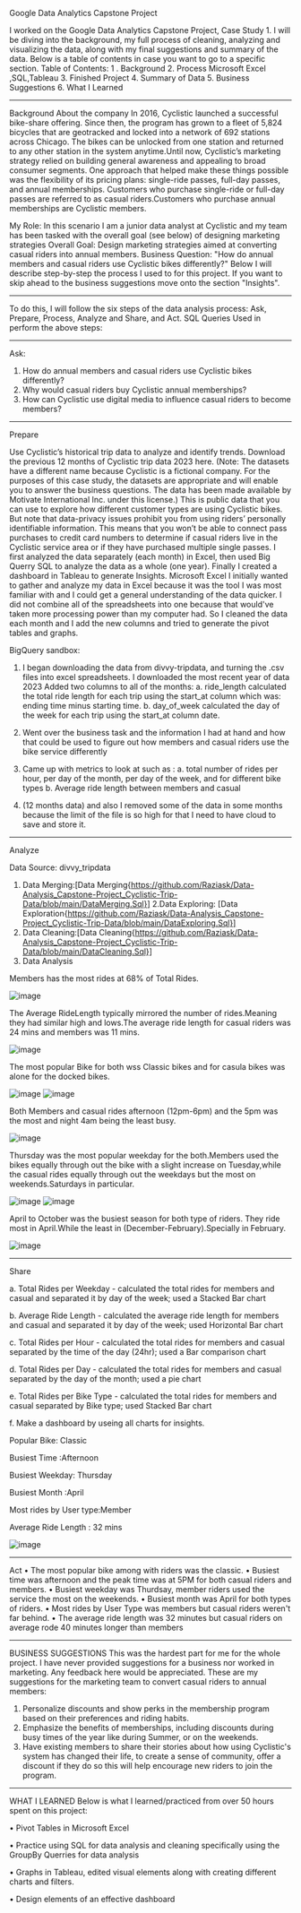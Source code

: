 Google Data Analytics Capstone Project

I worked on the Google Data Analytics Capstone Project, Case Study 1. I will be diving into the background, my full process of cleaning, analyzing and visualizing the data, along with my final suggestions and summary of the data. 
Below is a table of contents in case you want to go to a specific section. 
Table of Contents:
1 . Background 
2.	Process 
   Microsoft Excel ,SQL,Tableau 
3.	Finished Project 
4.	Summary of Data 
5.	Business Suggestions 
6.	What I Learned 
____________________________________________________________________________________________
Background
About the company
In 2016, Cyclistic launched a successful bike-share offering. Since then, the program has grown to a fleet of 5,824 bicycles that are geotracked and locked into a network of 692 stations
across Chicago. The bikes can be unlocked from one station and returned to any other station in the system anytime.Until now, Cyclistic’s marketing strategy relied on building general awareness and appealing to
broad consumer segments. One approach that helped make these things possible was the flexibility of its pricing plans: single-ride passes, full-day passes, and annual memberships.
Customers who purchase single-ride or full-day passes are referred to as casual riders.Customers who purchase annual memberships are Cyclistic members.

My Role: In this scenario I am a junior data analyst at Cyclistic and my team has been tasked with the overall goal (see below) of designing marketing strategies 
Overall Goal: Design marketing strategies aimed at converting casual riders into annual members.
Business Question: "How do annual members and casual riders use Cyclistic bikes differently?"
Below I will describe step-by-step the process I used to for this project. If you want to skip ahead to the business suggestions move onto the section "Insights".

 _____________________________________________________________

To do this, I will follow the six steps of the data analysis process: Ask, Prepare, Process, Analyze and Share, and Act. SQL Queries Used in perform the above steps:
__________________________________________________________________________________________
Ask:
1. How do annual members and casual riders use Cyclistic bikes differently?
2. Why would casual riders buy Cyclistic annual memberships?
3. How can Cyclistic use digital media to influence casual riders to become members?
___________________________________________________________________________________________
Prepare

Use Cyclistic’s historical trip data to analyze and identify trends. Download the previous 12
months of Cyclistic trip data  2023 here. (Note: The datasets have a different name because Cyclistic
is a fictional company. For the purposes of this case study, the datasets are appropriate and
will enable you to answer the business questions. The data has been made available by
Motivate International Inc. under this license.) This is public data that you can use to explore
how different customer types are using Cyclistic bikes. But note that data-privacy issues
prohibit you from using riders’ personally identifiable information. This means that you won’t be
able to connect pass purchases to credit card numbers to determine if casual riders live in the
Cyclistic service area or if they have purchased multiple single passes.
I first analyzed the data separately (each month) in Excel, then used Big Querry SQL to analyze the data as a whole (one year). Finally I created a dashboard in Tableau to generate Insights.
Microsoft Excel
I initially wanted to gather and analyze my data in Excel because it was the tool I was most familiar with and I could get a general understanding of the data quicker. I did not combine all of the spreadsheets into one because that would've taken more processing power than my computer had. So I   cleaned the data each month and I add the new columns and tried  to generate the pivot tables and graphs.

 BigQuery sandbox:
 
1.	I began downloading the data from divvy-tripdata, and turning the .csv files into excel spreadsheets. I downloaded the most recent year of data 2023 Added two columns to all of the months:
a.	ride_length calculated the total ride length for each trip using the start_at column which was: ending time minus starting time. 
b.	day_of_week calculated the day of the week for each trip using the start_at column date. 
2.	Went over the business task and the information I had at hand and how that could be used to figure out how members and casual riders use the bike service differently
3.	Came up with metrics to look at such as : 
a.	total number of rides per hour, per day of the month, per day of the week, and for different bike types 
b.	Average ride length between members and casual

1.	(12 months data)  and also I removed some of  the data in some months  because the limit of the file is so high for that I need to have cloud to save and store it.
__________________________________________________________
Analyze

Data Source: divvy_tripdata
1.	Data Merging:[Data Merging{https://github.com/Raziask/Data-Analysis_Capstone-Project_Cyclistic-Trip-Data/blob/main/DataMerging.Sql}]
2.Data Exploring:	[Data Exploration{https://github.com/Raziask/Data-Analysis_Capstone-Project_Cyclistic-Trip-Data/blob/main/DataExploring.Sql}]
3.	Data Cleaning:[Data Cleaning{https://github.com/Raziask/Data-Analysis_Capstone-Project_Cyclistic-Trip-Data/blob/main/DataCleaning.Sql}]
4.	Data Analysis

Members has the most rides at 68% of Total Rides.


![image](https://github.com/Raziask/Raziask/assets/159090090/d87fed32-d537-45e6-ae3c-379dbf6c4ffc)




The Average RideLength typically mirrored the number of rides.Meaning they had similar high and lows.The average ride length  for casual riders was 24 mins and members was 11 mins.

![image](https://github.com/Raziask/Raziask/assets/159090090/fd73980c-5e9a-4748-a2cb-14bff920536e)







The most popular Bike for both wss Classic bikes and  for casula bikes was alone for the docked bikes.

![image](https://github.com/Raziask/Raziask/assets/159090090/0cae31a2-a3a9-4414-b980-851f2a9773e5)
![image](https://github.com/Raziask/Raziask/assets/159090090/7b5e09f0-acde-4321-a05b-ec231ebb4117)




Both Members and casual rides afternoon (12pm-6pm) and the 5pm was the most and night 4am being the least busy.

![image](https://github.com/Raziask/Raziask/assets/159090090/29ce26ff-5748-4c6f-9d67-d77eaf1c8037)



Thursday was the most popular weekday for the both.Members used the bikes equally through out the bike with a slight increase on Tuesday,while the casual rides equally through out the weekdays but the most on weekends.Saturdays in particular. 


![image](https://github.com/Raziask/Raziask/assets/159090090/984e714d-7abe-448c-b4b4-ab9165863020)
![image](https://github.com/Raziask/Raziask/assets/159090090/b2084ae2-1727-42b1-a49e-065477b15b9e)








April to October was the busiest season for both type of riders. They ride most in April.While the least in (December-February).Specially in February.

![image](https://github.com/Raziask/Raziask/assets/159090090/60b9436b-2d88-4b56-b2ca-9a4efe2ac62e)

_________________________________________________________
Share

a.	Total Rides per Weekday - calculated the total rides for members and casual and separated it by day of the week; used a Stacked Bar chart

b.	Average Ride Length - calculated the average ride length for members and casual and separated it by day of the week; used  Horizontal Bar chart

c.	Total Rides per Hour - calculated the total rides for members and casual separated by the time of the day (24hr); used a Bar  comparison chart 

d.	Total Rides per Day - calculated the total rides for members and casual separated by the day of the month; used a pie chart 

e.	Total Rides per Bike Type - calculated the total rides for members and casual separated by Bike type; used  Stacked Bar chart 

f. Make a dashboard by useing all charts for insights.

Popular Bike: Classic

Busiest Time :Afternoon

Busiest Weekday: Thursday

Busiest Month :April

Most rides by User type:Member

Average Ride Length : 32 mins

![image](https://github.com/Raziask/Raziask/assets/159090090/9a4ba449-3dfc-423e-8d59-1d401d4a8fe3)
_______________________________________________________
Act
•	The most popular bike among with riders was the classic.
•	Busiest time was afternoon and the peak time was at 5PM for both casual riders and members. 
•	Busiest weekday was Thurdsay, member riders used the service the most on the weekends. 
•	Busiest month was April for both types of riders. 
•	Most rides by User Type was members but casual riders weren't far behind. 
•	The average ride length was 32 minutes but casual riders on average rode 40  minutes longer than members
_________________________________________________________
BUSINESS SUGGESTIONS
This was the hardest part for me for the whole project. I have never provided suggestions for a business nor worked in marketing. Any feedback here would be appreciated. 
These are my suggestions for the marketing team to convert casual riders to annual members:
1.	Personalize discounts and show perks in the membership program based on their preferences and riding habits.
2.	Emphasize the benefits of memberships, including discounts during busy times of the year like during Summer, or on the weekends. 
3.	Have existing members to share their stories about how using Cyclistic's system has changed their life, to create a sense of community, offer a discount if they do so this will help encourage new riders to join the program.
______________________________________________________________
WHAT I LEARNED
Below is what I learned/practiced from over 50 hours spent on this project: 

•	Pivot Tables in Microsoft Excel

•	Practice using SQL for data analysis and cleaning specifically using the  GroupBy Querries for data analysis 

•	Graphs in Tableau, edited visual elements along with creating different charts and filters. 

•	Design elements of an effective dashboard
 

 

